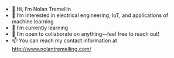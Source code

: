 - 👋 Hi, I’m Nolan Tremellin
- 👀 I’m interested in electrical engineering, IoT, and applications of machine learning
- 🌱 I’m currently learning 
- 💞️ I’m open to collaborate on anything—feel free to reach out!
- 📫 You can reach my contact information at http://www.nolantremelling.com/

<!---
NolanTrem/NolanTrem is a ✨ special ✨ repository because its `README.md` (this file) appears on your GitHub profile.
You can click the Preview link to take a look at your changes.
--->
